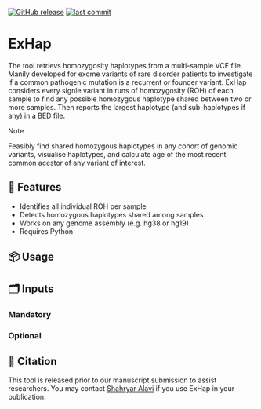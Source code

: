[![GitHub release](https://img.shields.io/github/v/release/Schahrjar/ExHap)](https://github.com/Schahrjar/ExHap/releases/latest)
[![last commit](https://img.shields.io/github/last-commit/Schahrjar/ExHap)](https://github.com/Schahrjar/ExHap/commits/main)

# ExHap
The tool retrievs homozygosity haplotypes from a multi-sample VCF file. Manily developed for exome variants of rare disorder patients to investigate if a common pathogenic mutation is a recurrent or founder variant. ExHap considers every signle variant in runs of homozygosity (ROH) of each sample to find any possible homozygous haplotype shared between two or more samples. Then reports the largest haplotype (and sub-haplotypes if any) in a BED file.

> [!NOTE]
> Feasibly find shared homozygous haplotypes in any cohort of genomic variants, visualise haplotypes, and calculate age of the most recent common acestor of any variant of interest.

## 🔧 Features
- Identifies all individual ROH per sample
- Detects homozygous haplotypes shared among samples
- Works on any genome assembly (e.g. hg38 or hg19)
- Requires Python

## 📦 Usage

## 🗂️ Inputs
### Mandatory
### Optional

## 📜 Citation

This tool is released prior to our manuscript submission to assist researchers. You may contact [Shahryar Alavi](https://schahrjar.github.io/) if you use ExHap in your publication.
